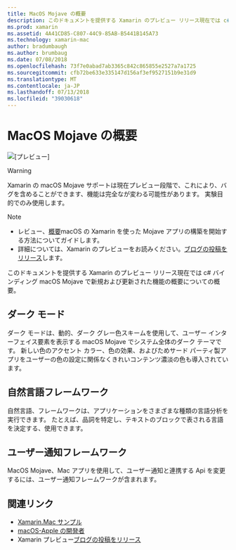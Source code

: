 ```yaml
---
title: MacOS Mojave の概要
description: このドキュメントを提供する Xamarin のプレビュー リリース現在では c# バインディング macOS Mojave で新規および更新された機能の概要についての概要。
ms.prod: xamarin
ms.assetid: 4A41CD85-C807-44C9-85AB-B5441B145A73
ms.technology: xamarin-mac
author: bradumbaugh
ms.author: brumbaug
ms.date: 07/08/2018
ms.openlocfilehash: 73f7e0abad7ab3365c842c865855e2527a7a1725
ms.sourcegitcommit: cfb72be633e335147d156af3ef9527151b9e31d9
ms.translationtype: MT
ms.contentlocale: ja-JP
ms.lasthandoff: 07/13/2018
ms.locfileid: "39030618"
---
```

# <a name="introduction-to-macos-mojave"></a>MacOS Mojave の概要

![[プレビュー]](~/media/shared/preview.png)

> [!WARNING]
> Xamarin の macOS Mojave サポートは現在プレビュー段階で、これにより、バグを含めることができます、機能は完全なが変わる可能性があります。 実験目的でのみ使用します。

> [!NOTE]
> - レビュー、[概要](~/mac/platform/introduction-to-macos-mojave/get-started.md)macOS の Xamarin を使った Mojave アプリの構築を開始する方法についてガイドします。
> - 詳細については、Xamarin のプレビューをお読みください。[ブログの投稿をリリース](https://releases.xamarin.com/preview-release-xcode-10-beta-3/)します。

このドキュメントを提供する Xamarin のプレビュー リリース現在では c# バインディング macOS Mojave で新規および更新された機能の概要についての概要。

## <a name="dark-mode"></a>ダーク モード

ダーク モードは、動的、ダーク グレー色スキームを使用して、ユーザー インターフェイス要素を表示する macOS Mojave でシステム全体のダーク テーマです。 新しい色のアクセント カラー、色の効果、およびためサード パーティ製アプリをユーザーの色の設定に関係なくきれいコンテンツ濃淡の色も導入されています。

## <a name="natural-language-framework"></a>自然言語フレームワーク

自然言語、フレームワークは、アプリケーションをさまざまな種類の言語分析を実行できます。 たとえば、品詞を特定し、テキストのブロックで表される言語を決定する、使用できます。

## <a name="user-notifications-framework"></a>ユーザー通知フレームワーク

MacOS Mojave、Mac アプリを使用して、ユーザー通知と連携する Api を変更するには、ユーザー通知フレームワークが含まれます。

## <a name="related-links"></a>関連リンク

- [Xamarin.Mac サンプル](https://developer.xamarin.com/samples/mac/)
- [macOS-Apple の開発者](https://developer.apple.com/macos/)
- Xamarin プレビュー[ブログの投稿をリリース](https://releases.xamarin.com/preview-release-xcode-10-beta-3/)
